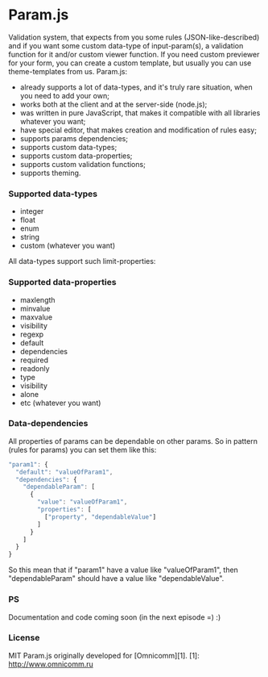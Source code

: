Param.js
=======

Validation system, that expects from you some rules (JSON-like-described) and if you want some custom data-type of input-param(s), a validation function for it and/or custom viewer function.
If you need custom previewer for your form, you can create a custom template, but usually you can use theme-templates from us. Param.js:

- already supports a lot of data-types, and it's truly rare situation, when you need to add your own; 
- works both at the client and at the server-side (node.js);
- was written in pure JavaScript, that makes it compatible with all libraries whatever you want;
- have special editor, that makes creation and modification of rules easy;
- supports params dependencies;
- supports custom data-types;
- supports custom data-properties;
- supports custom validation functions;
- supports theming.

### Supported data-types
- integer
- float
- enum
- string
- custom (whatever you want)

All data-types support such limit-properties:

### Supported data-properties
- maxlength
- minvalue
- maxvalue
- visibility
- regexp
- default
- dependencies
- required
- readonly
- type
- visibility
- alone
- etc (whatever you want)

### Data-dependencies
All properties of params can be dependable on other params. So in pattern (rules for params) you can set them like this:
```javascript
"param1": {
  "default": "valueOfParam1",
  "dependencies": {
    "dependableParam": [
      {
        "value": "valueOfParam1",
        "properties": [
          ["property", "dependableValue"]
        ]
      }
    ]
  }
}
```
So this mean that if "param1" have a value like "valueOfParam1", then "dependableParam" should have a value like "dependableValue".

### PS
Documentation and code coming soon (in the next episode =) :)

### License
MIT
Param.js originally developed for [Omnicomm][1].
  [1]: http://www.omnicomm.ru
